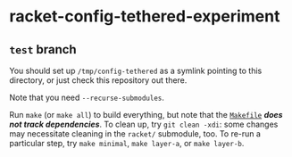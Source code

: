# racket-config-tethered-experiment
## `test` branch

You should set up `/tmp/config-tethered` as a symlink pointing to this
directory, or just check this repository out there.

Note that you need `--recurse-submodules`.

Run `make` (or `make all`) to build everything, but note that the
[`Makefile`](./Makefile) ***does not track dependencies***. To clean
up, try `git clean -xdi`: some changes may necessitate cleaning in the
`racket/` submodule, too. To re-run a particular step, try `make
minimal`, `make layer-a`, or `make layer-b`.
